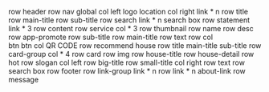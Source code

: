row header
    row nav global
        col left 
            logo
            location
        col right
            link * n
    row title
        row main-title
        row sub-title
    row search
        link * n
        search box
    row statement
        link * 3
row content
    row service
        col * 3
            row thumbnail
            row name
            row desc
    row app-promote
        row sub-title
        row main-title
        row text
        row 
            col     
                btn
                btn
            col
                QR CODE
    row recommend house
        row title
            main-title
            sub-title
        row card-group
            col * 4
                row card
                    row img
                    row house-title
                    row house-detail
                row hot 
    row slogan
        col left
            row big-title
            row small-title
        col right
            row text
            row search box
row footer
    row link-group
        link * n
    row 
        link * n
        about-link
    row message